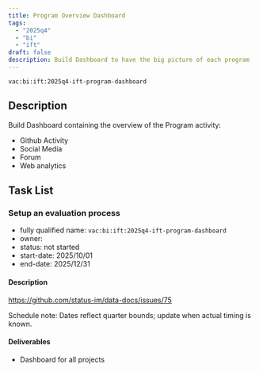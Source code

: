 ```yaml
---
title: Program Overview Dashboard
tags:
  - "2025q4"
  - "bi"
  - "ift"
draft: false
description: Build Dashboard to have the big picture of each program
---
```


`vac:bi:ift:2025q4-ift-program-dashboard`

## Description

Build Dashboard containing the overview of the Program activity:
* Github Activity
* Social Media
* Forum
* Web analytics


## Task List

### Setup an evaluation process

* fully qualified name: `vac:bi:ift:2025q4-ift-program-dashboard`
* owner: 
* status: not started
* start-date: 2025/10/01
* end-date: 2025/12/31

#### Description

https://github.com/status-im/data-docs/issues/75

Schedule note: Dates reflect quarter bounds; update when actual timing is known.
#### Deliverables

* Dashboard for all projects
